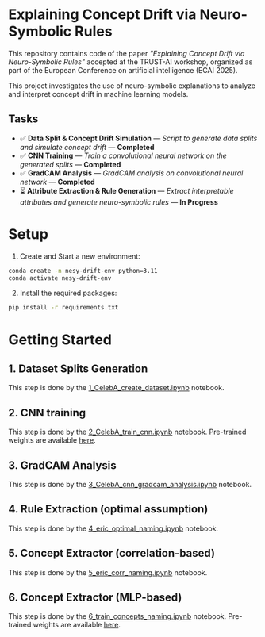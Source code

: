 # Explaining Concept Drift via Neuro-Symbolic Rules

This repository contains code of the paper *"Explaining Concept Drift via Neuro-Symbolic Rules"* accepted at the TRUST-AI workshop, organized as part of the European Conference on artificial intelligence (ECAI 2025).

This project investigates the use of neuro-symbolic explanations to analyze and interpret concept drift in machine learning models.

## Tasks

- ✅ **Data Split & Concept Drift Simulation** — *Script to generate data splits and simulate concept drift* — **Completed**
- ✅ **CNN Training** — *Train a convolutional neural network on the generated splits* — **Completed**
- ✅ **GradCAM Analysis** — *GradCAM analysis on convolutional neural network* — **Completed**
- ⏳ **Attribute Extraction & Rule Generation** — *Extract interpretable attributes and generate neuro-symbolic rules* — **In Progress**


# Setup
1) Create and Start a new environment:
```sh
conda create -n nesy-drift-env python=3.11
conda activate nesy-drift-env
```
2) Install the required packages:
```sh
pip install -r requirements.txt
```

# Getting Started

## 1. Dataset Splits Generation
This step is done by the [1_CelebA_create_dataset.ipynb](./1_CelebA_create_dataset.ipynb) notebook.

## 2. CNN training
This step is done by the [2_CelebA_train_cnn.ipynb](./2_CelebA_train_cnn.ipynb) notebook. Pre-trained weights are available [here](https://politoit-my.sharepoint.com/:f:/g/personal/pietro_basci_polito_it/EkEAn9inC-dIghsxU7p4RBABVPRBPpG25SnJxwk2Ox2S6w?e=3A5QCF).

## 3. GradCAM Analysis
This step is done by the [3_CelebA_cnn_gradcam_analysis.ipynb](./3_CelebA_cnn_gradcam_analysis.ipynb) notebook.

## 4. Rule Extraction (optimal assumption)
This step is done by the [4_eric_optimal_naming.ipynb](./4_eric_optimal_naming.ipynb) notebook.

## 5. Concept Extractor (correlation-based)
This step is done by the [5_eric_corr_naming.ipynb](./5_eric_corr_naming.ipynb) notebook.

## 6. Concept Extractor (MLP-based)
This step is done by the [6_train_concepts_naming.ipynb](./6_train_concepts_naming.ipynb) notebook. Pre-trained weights are available [here](https://politoit-my.sharepoint.com/:u:/g/personal/pietro_basci_polito_it/EUkKexOIsJtIrNK1a3oEznoBTduwvP_BdTya5MEG7ESH6Q?e=xYopdC).
